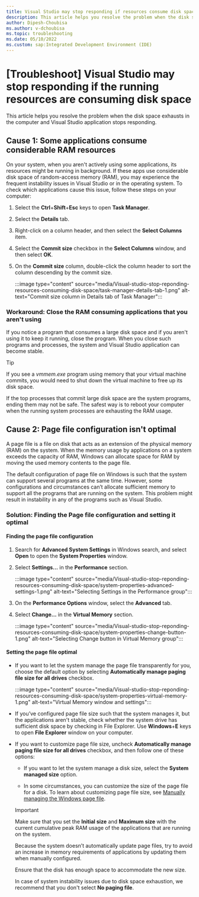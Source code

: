 ```yaml
---
title: Visual Studio may stop responding if resources consume disk space
description: This article helps you resolve the problem when the disk space exhausts in the computer and your application such as Visual Studio stops responding.
author: Dipesh-Choubisa
ms.author: v-dchoubisa
ms.topic: troubleshooting
ms.date: 05/10/2022
ms.custom: sap:Integrated Development Environment (IDE)
---
```


# [Troubleshoot] Visual Studio may stop responding if the running resources are consuming disk space

This article helps you resolve the problem when the disk space exhausts in the computer and Visual Studio application stops responding.

## Cause 1: Some applications consume considerable RAM resources

On your system, when you aren't actively using some applications, its resources might be running in background. If these apps use considerable disk space of random-access memory (RAM), you may experience the frequent instability issues in Visual Studio or in the operating system.
To check which applications cause this issue, follow these steps on your computer:

1. Select the **Ctrl**+**Shift**+**Esc** keys to open **Task Manager**.
1. Select the **Details** tab.
1. Right-click on a column header, and then select the **Select Columns** item.
1. Select the **Commit size** checkbox in the **Select Columns** window, and then select **OK**.
1. On the **Commit size** column, double-click the column header to sort the column descending by the commit size.

    :::image type="content" source="media/Visual-studio-stop-reponding-resources-consuming-disk-space/task-manager-details-tab-1.png" alt-text="Commit size column in Details tab of Task Manager":::

### Workaround: Close the RAM consuming applications that you aren't using

If you notice a program that consumes a large disk space and if you aren't using it to keep it running, close the program. When you close such programs and processes, the system and Visual Studio application can become stable.

> [!TIP]
> If you see a *vmmem.exe* program using memory that your virtual machine commits, you would need to shut down the virtual machine to free up its disk space.
>
> If the top processes that commit large disk space are the system programs, ending them may not be safe. The safest way is to reboot your computer when the running system processes are exhausting the RAM usage.

## Cause 2: Page file configuration isn't optimal

A page file is a file on disk that acts as an extension of the physical memory (RAM) on the system. When the memory usage by applications on a system exceeds the capacity of RAM, Windows can allocate space for RAM by moving the used memory contents to the page file.

The default configuration of page file on Windows is such that the system can support several programs at the same time. However, some configurations and circumstances can’t allocate sufficient memory to support all the programs that are running on the system. This problem might result in instability in any of the programs such as Visual Studio.

### Solution: Finding the Page file configuration and setting it optimal

#### Finding the page file configuration

1. Search for **Advanced System Settings** in Windows search, and select **Open** to open the **System Properties** window.

1. Select **Settings…** in the **Performance** section.

    :::image type="content" source="media/Visual-studio-stop-reponding-resources-consuming-disk-space/system-properties-advanced-settings-1.png" alt-text="Selecting Settings in the Performance group":::

1. On the **Performance Options** window, select the **Advanced** tab.

1. Select **Change…** in the **Virtual Memory** section.

    :::image type="content" source="media/Visual-studio-stop-reponding-resources-consuming-disk-space/system-properties-change-button-1.png" alt-text="Selecting Change button in Virtual Memory group":::

#### Setting the page file optimal

- If you want to let the system manage the page file transparently for you, choose the default option by selecting **Automatically manage paging file size for all drives** checkbox.

    :::image type="content" source="media/Visual-studio-stop-reponding-resources-consuming-disk-space/system-properties-virtual-memory-1.png" alt-text="Virtual Memory window and settings":::

- If you’ve configured page file size such that the system manages it, but the applications aren't stable, check whether the system drive has sufficient disk space by checking in File Explorer. Use **Windows**+**E** keys to open **File Explorer** window on your computer.

- If you want to customize page file size, uncheck **Automatically manage paging file size for all drives** checkbox, and then follow one of these options:

    - If you want to let the system manage a disk size, select the **System managed size** option.
    
    - In some circumstances, you can customize the size of the page file for a disk. To learn about customizing page file size, see [Manually managing the Windows page file](https://devblogs.microsoft.com/cppblog/precompiled-header-pch-issues-and-recommendations/#manually-managing-the-windows-pagefile).
    
    > [!IMPORTANT]
    > Make sure that you set the **Initial size** and **Maximum size** with the current cumulative peak RAM usage of the applications that are running on the system.
    >
    > Because the system doesn’t automatically update page files, try to avoid an increase in memory requirements of applications by updating them when manually configured.
    >
    > Ensure that the disk has enough space to accommodate the new size.
    >
    > In case of system instability issues due to disk space exhaustion, we recommend that you don't select **No paging file**.
